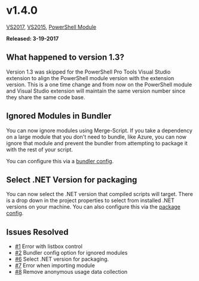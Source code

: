 # v1.4.0

[VS2017](https://marketplace.visualstudio.com/items?itemName=AdamRDriscoll.PowerShellProToolsforVisualStudio2017), [VS2015](https://marketplace.visualstudio.com/items?itemName=AdamRDriscoll.PowerShellProToolsforVisualStudio2015), [PowerShell Module](https://www.powershellgallery.com/packages/PowerShellProTools/1.4.0)  

**Released: 3-19-2017** 

## What happened to version 1.3? 

Version 1.3 was skipped for the PowerShell Pro Tools Visual Studio extension to align the PowerShell module version with the extension version. This is a one time change and from now on the PowerShell module and Visual Studio extension will maintain the same version number since they share the same code base. 

## Ignored Modules in Bundler

You can now ignore modules using Merge-Script. If you take a dependency on a large module that you don't need to bundle, like Azure, you can now ignore that module and prevent the bundler from attempting to package it with the rest of your script. 

You can configure this via a [bundler config](powershell-pro-tools-documentation/powershell-module/aboutmergescriptconfig.md). 

## Select .NET Version for packaging 

You can now select the .NET version that compiled scripts will target. There is a drop down in the project properties to select from installed .NET versions on your machine. You can also configure this via the [package config](powershell-pro-tools-documentation/powershell-module/aboutmergescriptconfig.md). 


 
## Issues Resolved

- [\#1](https://github.com/adamdriscoll/poshprotools/issues/1) Error with listbox control
- [\#2](https://github.com/adamdriscoll/poshprotools/issues/2) Bundler config option for ignored modules
- [\#6](https://github.com/adamdriscoll/poshprotools/issues/6) Select .NET version for packaging.
- [\#7](https://github.com/adamdriscoll/poshprotools/issues/7) Error when importing module
- [\#8](https://github.com/adamdriscoll/poshprotools/issues/8) Remove anonymous usage data collection





